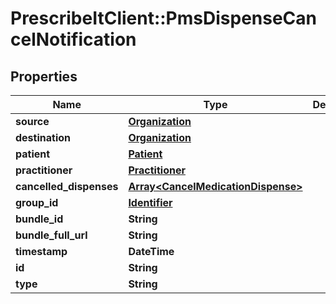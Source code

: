 # PrescribeItClient::PmsDispenseCancelNotification

## Properties
Name | Type | Description | Notes
------------ | ------------- | ------------- | -------------
**source** | [**Organization**](Organization.md) |  | 
**destination** | [**Organization**](Organization.md) |  | 
**patient** | [**Patient**](Patient.md) |  | 
**practitioner** | [**Practitioner**](Practitioner.md) |  | 
**cancelled_dispenses** | [**Array&lt;CancelMedicationDispense&gt;**](CancelMedicationDispense.md) |  | 
**group_id** | [**Identifier**](Identifier.md) |  | [optional] 
**bundle_id** | **String** |  | [optional] 
**bundle_full_url** | **String** |  | [optional] 
**timestamp** | **DateTime** |  | [optional] 
**id** | **String** |  | [optional] 
**type** | **String** |  | 

